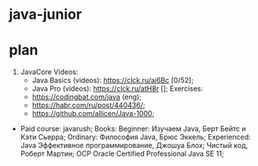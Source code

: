 # java-junior
# plan 

1. JavaCore
  Videos:
    - Java Basics (videos): https://clck.ru/aj6Bc [0/52];
    - Java Pro (videos): https://clck.ru/atH8r [];
  Exercises:
    - https://codingbat.com/java (eng);
    - https://habr.com/ru/post/440436/;
    - https://github.com/allicen/Java-1000;
  - Paid course: javarush;
  Books:
    Beginner: Изучаем Java, Берт Бейтс и Кэти Сьерра;
    Ordinary: Философия Java, Брюс Эккель;
    Experienced: Java Эффективное программирование, Джошуа Блох; Чистый код, Роберт Мартин; OCP Oracle Certified Professional Java SE 11;


  

  
